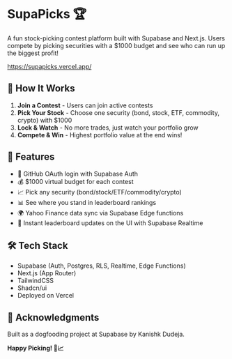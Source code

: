 # SupaPicks 🏆

A fun stock-picking contest platform built with Supabase and Next.js. Users compete by picking securities with a $1000 budget and see who can run up the biggest profit!

https://supapicks.vercel.app/

## 🎯 How It Works

1. **Join a Contest** - Users can join active contests
2. **Pick Your Stock** - Choose one security (bond, stock, ETF, commodity, crypto) with $1000
3. **Lock & Watch** - No more trades, just watch your portfolio grow
4. **Compete & Win** - Highest portfolio value at the end wins!

## 🚀 Features

- 🔐 GitHub OAuth login with Supabase Auth  
- 💰 $1000 virtual budget for each contest  
- 📈 Pick any security (bond/stock/ETF/commodity/crypto)  
- 📊 See where you stand in leaderboard rankings  
- 🌍 Yahoo Finance data sync via Supabase Edge functions  
- 🔁 Instant leaderboard updates on the UI with Supabase Realtime  

## 🛠️ Tech Stack

- Supabase (Auth, Postgres, RLS, Realtime, Edge Functions)
- Next.js (App Router)
- TailwindCSS
- Shadcn/ui
- Deployed on Vercel

## 🙏 Acknowledgments

Built as a dogfooding project at Supabase by Kanishk Dudeja.

**Happy Picking! 🚀📈**
